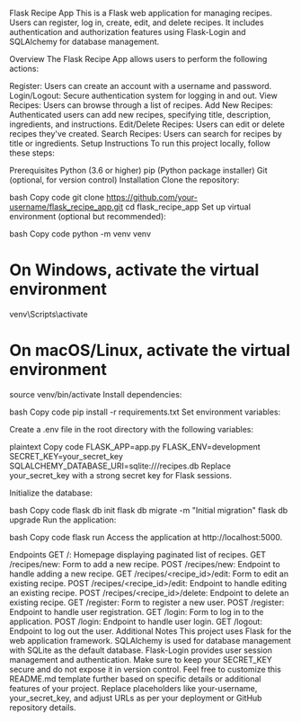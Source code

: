 Flask Recipe App
This is a Flask web application for managing recipes. Users can register, log in, create, edit, and delete recipes. It includes authentication and authorization features using Flask-Login and SQLAlchemy for database management.

Overview
The Flask Recipe App allows users to perform the following actions:

Register: Users can create an account with a username and password.
Login/Logout: Secure authentication system for logging in and out.
View Recipes: Users can browse through a list of recipes.
Add New Recipes: Authenticated users can add new recipes, specifying title, description, ingredients, and instructions.
Edit/Delete Recipes: Users can edit or delete recipes they've created.
Search Recipes: Users can search for recipes by title or ingredients.
Setup Instructions
To run this project locally, follow these steps:

Prerequisites
Python (3.6 or higher)
pip (Python package installer)
Git (optional, for version control)
Installation
Clone the repository:

bash
Copy code
git clone https://github.com/your-username/flask_recipe_app.git
cd flask_recipe_app
Set up virtual environment (optional but recommended):

bash
Copy code
python -m venv venv
# On Windows, activate the virtual environment
venv\Scripts\activate
# On macOS/Linux, activate the virtual environment
source venv/bin/activate
Install dependencies:

bash
Copy code
pip install -r requirements.txt
Set environment variables:

Create a .env file in the root directory with the following variables:

plaintext
Copy code
FLASK_APP=app.py
FLASK_ENV=development
SECRET_KEY=your_secret_key
SQLALCHEMY_DATABASE_URI=sqlite:///recipes.db
Replace your_secret_key with a strong secret key for Flask sessions.

Initialize the database:

bash
Copy code
flask db init
flask db migrate -m "Initial migration"
flask db upgrade
Run the application:

bash
Copy code
flask run
Access the application at http://localhost:5000.

Endpoints
GET /: Homepage displaying paginated list of recipes.
GET /recipes/new: Form to add a new recipe.
POST /recipes/new: Endpoint to handle adding a new recipe.
GET /recipes/<recipe_id>/edit: Form to edit an existing recipe.
POST /recipes/<recipe_id>/edit: Endpoint to handle editing an existing recipe.
POST /recipes/<recipe_id>/delete: Endpoint to delete an existing recipe.
GET /register: Form to register a new user.
POST /register: Endpoint to handle user registration.
GET /login: Form to log in to the application.
POST /login: Endpoint to handle user login.
GET /logout: Endpoint to log out the user.
Additional Notes
This project uses Flask for the web application framework.
SQLAlchemy is used for database management with SQLite as the default database.
Flask-Login provides user session management and authentication.
Make sure to keep your SECRET_KEY secure and do not expose it in version control.
Feel free to customize this README.md template further based on specific details or additional features of your project. Replace placeholders like your-username, your_secret_key, and adjust URLs as per your deployment or GitHub repository details.
